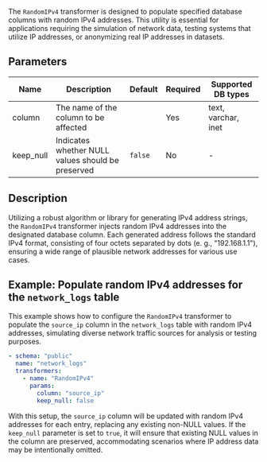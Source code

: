 The `RandomIPv4` transformer is designed to populate specified database columns with random IPv4 addresses. This utility is essential for applications requiring the simulation of network data, testing systems that utilize IP addresses, or anonymizing real IP addresses in datasets.

## Parameters

| Name      | Description                                          | Default  | Required | Supported DB types  |
|-----------|------------------------------------------------------|----------|----------|---------------------|
| column    | The name of the column to be affected               |          | Yes      | text, varchar, inet |
| keep_null | Indicates whether NULL values should be preserved  | `false`  | No       | -                   |

## Description

Utilizing a robust algorithm or library for generating IPv4 address strings, the `RandomIPv4` transformer injects random IPv4 addresses into the designated database column. Each generated address follows the standard IPv4 format, consisting of four octets separated by dots (e. g., "192.168.1.1"), ensuring a wide range of plausible network addresses for various use cases.

## Example: Populate random IPv4 addresses for the `network_logs` table

This example shows how to configure the `RandomIPv4` transformer to populate the `source_ip` column in the `network_logs` table with random IPv4 addresses, simulating diverse network traffic sources for analysis or testing purposes.

```yaml title="RandomIPv4 transformer example"
- schema: "public"
  name: "network_logs"
  transformers:
    - name: "RandomIPv4"
      params:
        column: "source_ip"
        keep_null: false
```

With this setup, the `source_ip` column will be updated with random IPv4 addresses for each entry, replacing any existing non-NULL values. If the `keep_null` parameter is set to `true`, it will ensure that existing NULL values in the column are preserved, accommodating scenarios where IP address data may be intentionally omitted.
